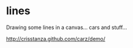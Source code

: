 lines
=====

Drawing some lines in a canvas... cars and stuff...


http://crisstanza.github.com/carz/demo/